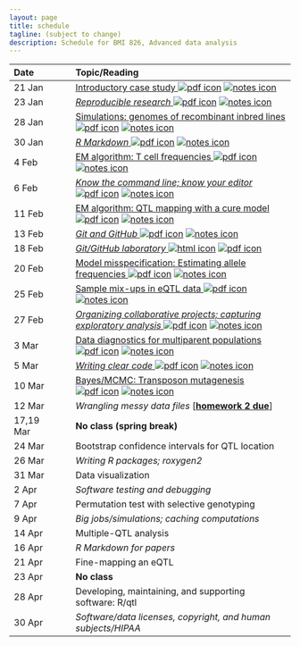 ```yaml
---
layout: page
title: schedule
tagline: (subject to change)
description: Schedule for BMI 826, Advanced data analysis
---
```


| Date      | &nbsp;&nbsp;&nbsp;&nbsp;   | Topic/Reading  |
| :-------- | -- | :----- |
| 21 Jan    |    | [Introductory case study ![pdf icon](https://kbroman.org/pages/icons16/pdf-icon.png)](01_intro.pdf) [![notes icon](https://kbroman.org/pages/icons16/notes-icon.png)](01_intro_notes.pdf)
| 23 Jan    |    | [_Reproducible research_ ![pdf icon](https://kbroman.org/pages/icons16/pdf-icon.png)](02_reprores.pdf) [![notes icon](https://kbroman.org/pages/icons16/notes-icon.png)](02_reprores_notes.pdf)
| 28 Jan    |    | [Simulations: genomes of recombinant inbred lines ![pdf icon](https://kbroman.org/pages/icons16/pdf-icon.png)](03_sims.pdf) [![notes icon](https://kbroman.org/pages/icons16/notes-icon.png)](03_sims_notes.pdf)
| 30 Jan    |    | [_R Markdown_ ![pdf icon](https://kbroman.org/pages/icons16/pdf-icon.png)](04_rmarkdown.pdf) [![notes icon](https://kbroman.org/pages/icons16/notes-icon.png)](04_rmarkdown_notes.pdf)
| 4 Feb     |    | [EM algorithm: T cell frequencies ![pdf icon](https://kbroman.org/pages/icons16/pdf-icon.png)](05_tcells.pdf) [![notes icon](https://kbroman.org/pages/icons16/notes-icon.png)](05_tcells_notes.pdf)
| 6 Feb     |    | [_Know the command line; know your editor_ ![pdf icon](https://kbroman.org/pages/icons16/pdf-icon.png)](06_cmdline.pdf) [![notes icon](https://kbroman.org/pages/icons16/notes-icon.png)](06_cmdline_notes.pdf)
| 11 Feb    |    | [EM algorithm: QTL mapping with a cure model ![pdf icon](https://kbroman.org/pages/icons16/pdf-icon.png)](07_qtlspike.pdf) [![notes icon](https://kbroman.org/pages/icons16/notes-icon.png)](07_qtlspike_notes.pdf)
| 13 Feb    |    | [_Git and GitHub_ ![pdf icon](https://kbroman.org/pages/icons16/pdf-icon.png)](08_git.pdf) [![notes icon](https://kbroman.org/pages/icons16/notes-icon.png)](08_git_notes.pdf)
| 18 Feb    |    | [_Git/GitHub laboratory_ ![html icon](https://kbroman.org/pages/icons16/html-icon.png)](09_git_lab.html)  [![pdf icon](https://kbroman.org/pages/icons16/pdf-icon.png)](09_git_lab.pdf)
| 20 Feb    |    | [Model misspecification: Estimating allele frequencies ![pdf icon](https://kbroman.org/pages/icons16/pdf-icon.png)](10_allelefreq.pdf) [![notes icon](https://kbroman.org/pages/icons16/notes-icon.png)](10_allelefreq_notes.pdf)
| 25 Feb    |    | [Sample mix-ups in eQTL data ![pdf icon](https://kbroman.org/pages/icons16/pdf-icon.png)](11_samplemixups.pdf) [![notes icon](https://kbroman.org/pages/icons16/notes-icon.png)](11_samplemixups_notes.pdf)
| 27 Feb    |    | [_Organizing collaborative projects; capturing exploratory analysis_ ![pdf icon](https://kbroman.org/pages/icons16/pdf-icon.png)](12_collab_eda.pdf) [![notes icon](https://kbroman.org/pages/icons16/notes-icon.png)](12_collab_eda_notes.pdf)
| 3 Mar     |    | [Data diagnostics for multiparent populations ![pdf icon](https://kbroman.org/pages/icons16/pdf-icon.png)](13_datadiag.pdf) [![notes icon](https://kbroman.org/pages/icons16/notes-icon.png)](13_datadiag_notes.pdf)
| 5 Mar     |    | [_Writing clear code_ ![pdf icon](https://kbroman.org/pages/icons16/pdf-icon.png)](14_clearcode.pdf) [![notes icon](https://kbroman.org/pages/icons16/notes-icon.png)](14_clearcode_notes.pdf)
| 10 Mar    |    | [Bayes/MCMC: Transposon mutagenesis ![pdf icon](https://kbroman.org/pages/icons16/pdf-icon.png)](15_tnmut.pdf) [![notes icon](https://kbroman.org/pages/icons16/notes-icon.png)](15_tnmut_notes.pdf)
| 12 Mar    |    | _Wrangling messy data files_ \[[**homework 2 due**](hw2.html)\]
| 17,19 Mar |    | **No class (spring break)** |
| 24 Mar    |    | Bootstrap confidence intervals for QTL location
| 26 Mar    |    | _Writing R packages; roxygen2_
| 31 Mar    |    | Data visualization
| 2 Apr     |    | _Software testing and debugging_
| 7 Apr     |    | Permutation test with selective genotyping
| 9 Apr     |    | _Big jobs/simulations; caching computations_
| 14 Apr    |    | Multiple-QTL analysis
| 16 Apr    |    | _R Markdown for papers_
| 21 Apr    |    | Fine-mapping an eQTL
| 23 Apr    |    | **No class**
| 28 Apr    |    | Developing, maintaining, and supporting software: R/qtl
| 30 Apr    |    | _Software/data licenses, copyright, and human subjects/HIPAA_
